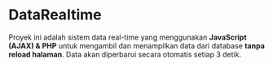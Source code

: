 # DataRealtime
Proyek ini adalah sistem data real-time yang menggunakan **JavaScript (AJAX) &amp; PHP** untuk mengambil dan menampilkan data dari database **tanpa reload halaman**.   Data akan diperbarui secara otomatis setiap 3 detik.  
